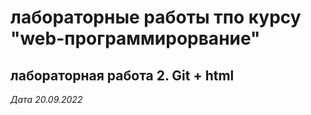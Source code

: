 # лабораторные работы тпо курсу "web-программирорвание"

## лабораторная работа 2. Git + html

*Дата 20.09.2022*

